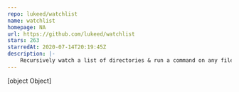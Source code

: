 ```yaml
---
repo: lukeed/watchlist
name: watchlist
homepage: NA
url: https://github.com/lukeed/watchlist
stars: 263
starredAt: 2020-07-14T20:19:45Z
description: |-
    Recursively watch a list of directories & run a command on any file system changes
---
```


[object Object]
